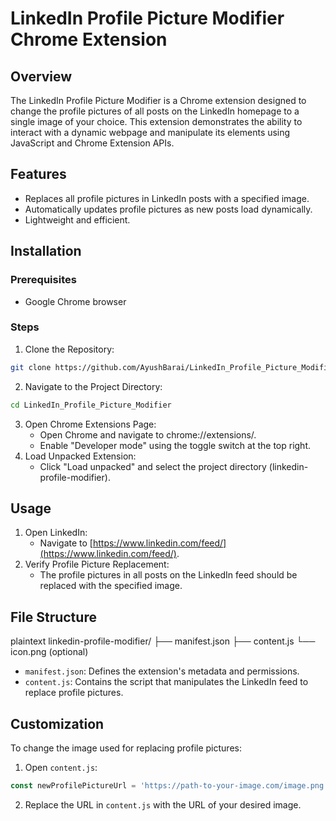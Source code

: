 # LinkedIn Profile Picture Modifier Chrome Extension

## Overview

The LinkedIn Profile Picture Modifier is a Chrome extension designed to change the profile pictures of all posts on the LinkedIn homepage to a single image of your choice. This extension demonstrates the ability to interact with a dynamic webpage and manipulate its elements using JavaScript and Chrome Extension APIs.

## Features

*   Replaces all profile pictures in LinkedIn posts with a specified image.
*   Automatically updates profile pictures as new posts load dynamically.
*   Lightweight and efficient.

## Installation

### Prerequisites

*   Google Chrome browser

### Steps

1.  Clone the Repository:

``` bash
git clone https://github.com/AyushBarai/LinkedIn_Profile_Picture_Modifier.git
```


2.  Navigate to the Project Directory:

``` bash
cd LinkedIn_Profile_Picture_Modifier
```


3.  Open Chrome Extensions Page:
    *   Open Chrome and navigate to chrome://extensions/.
    *   Enable "Developer mode" using the toggle switch at the top right.
4.  Load Unpacked Extension:
    *   Click "Load unpacked" and select the project directory (linkedin-profile-modifier).

## Usage

1.  Open LinkedIn:
    *   Navigate to [https://www.linkedin.com/feed/](https://www.linkedin.com/feed/).
2.  Verify Profile Picture Replacement:
    *   The profile pictures in all posts on the LinkedIn feed should be replaced with the specified image.

## File Structure

plaintext
linkedin-profile-modifier/
├── manifest.json
├── content.js
└── icon.png (optional)


*   `manifest.json`: Defines the extension's metadata and permissions.
*   `content.js`: Contains the script that manipulates the LinkedIn feed to replace profile pictures.

## Customization

To change the image used for replacing profile pictures:

1.  Open `content.js`:

```javascript
const newProfilePictureUrl = 'https://path-to-your-image.com/image.png';
```

2.  Replace the URL in `content.js` with the URL of your desired image.
